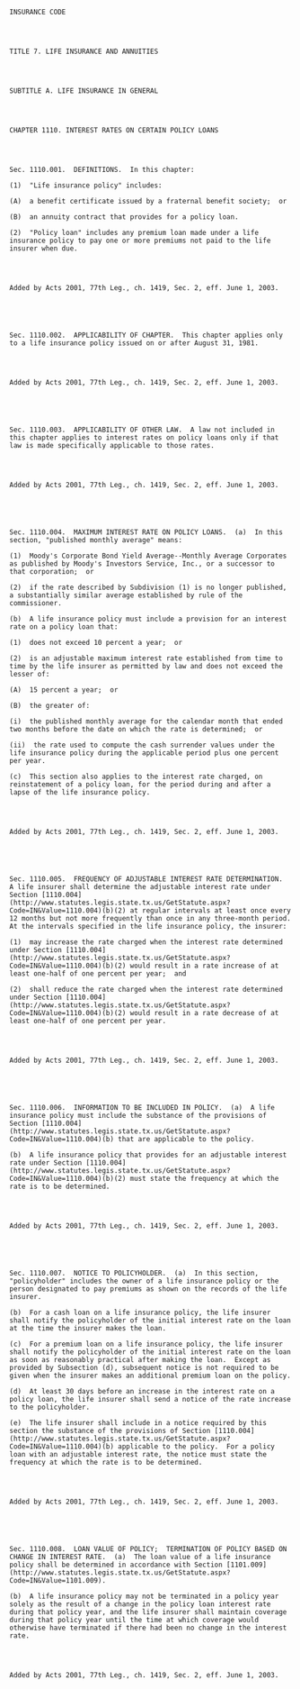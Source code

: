 ﻿
    
    
    	
    					
    
    
    INSURANCE CODE
    
      
    
    
    TITLE 7. LIFE INSURANCE AND ANNUITIES
    
      
    
    
    SUBTITLE A. LIFE INSURANCE IN GENERAL
    
      
    
    
    CHAPTER 1110. INTEREST RATES ON CERTAIN POLICY LOANS
    
      
    
    
    Sec. 1110.001.  DEFINITIONS.  In this chapter:
    
    (1)  "Life insurance policy" includes:
    
    (A)  a benefit certificate issued by a fraternal benefit society;  or
    
    (B)  an annuity contract that provides for a policy loan.
    
    (2)  "Policy loan" includes any premium loan made under a life insurance policy to pay one or more premiums not paid to the life insurer when due.
    
    
    
    
    Added by Acts 2001, 77th Leg., ch. 1419, Sec. 2, eff. June 1, 2003.
    
    
    
    
    
    Sec. 1110.002.  APPLICABILITY OF CHAPTER.  This chapter applies only to a life insurance policy issued on or after August 31, 1981.
    
    
    
    
    Added by Acts 2001, 77th Leg., ch. 1419, Sec. 2, eff. June 1, 2003.
    
    
    
    
    
    Sec. 1110.003.  APPLICABILITY OF OTHER LAW.  A law not included in this chapter applies to interest rates on policy loans only if that law is made specifically applicable to those rates.
    
    
    
    
    Added by Acts 2001, 77th Leg., ch. 1419, Sec. 2, eff. June 1, 2003.
    
    
    
    
    
    Sec. 1110.004.  MAXIMUM INTEREST RATE ON POLICY LOANS.  (a)  In this section, "published monthly average" means:
    
    (1)  Moody's Corporate Bond Yield Average--Monthly Average Corporates as published by Moody's Investors Service, Inc., or a successor to that corporation;  or
    
    (2)  if the rate described by Subdivision (1) is no longer published, a substantially similar average established by rule of the commissioner.
    
    (b)  A life insurance policy must include a provision for an interest rate on a policy loan that:
    
    (1)  does not exceed 10 percent a year;  or
    
    (2)  is an adjustable maximum interest rate established from time to time by the life insurer as permitted by law and does not exceed the lesser of:
    
    (A)  15 percent a year;  or
    
    (B)  the greater of:
    
    (i)  the published monthly average for the calendar month that ended two months before the date on which the rate is determined;  or
    
    (ii)  the rate used to compute the cash surrender values under the life insurance policy during the applicable period plus one percent per year.
    
    (c)  This section also applies to the interest rate charged, on reinstatement of a policy loan, for the period during and after a lapse of the life insurance policy.
    
    
    
    
    Added by Acts 2001, 77th Leg., ch. 1419, Sec. 2, eff. June 1, 2003.
    
    
    
    
    
    Sec. 1110.005.  FREQUENCY OF ADJUSTABLE INTEREST RATE DETERMINATION.  A life insurer shall determine the adjustable interest rate under Section [1110.004](http://www.statutes.legis.state.tx.us/GetStatute.aspx?Code=IN&Value=1110.004)(b)(2) at regular intervals at least once every 12 months but not more frequently than once in any three-month period.  At the intervals specified in the life insurance policy, the insurer:
    
    (1)  may increase the rate charged when the interest rate determined under Section [1110.004](http://www.statutes.legis.state.tx.us/GetStatute.aspx?Code=IN&Value=1110.004)(b)(2) would result in a rate increase of at least one-half of one percent per year;  and
    
    (2)  shall reduce the rate charged when the interest rate determined under Section [1110.004](http://www.statutes.legis.state.tx.us/GetStatute.aspx?Code=IN&Value=1110.004)(b)(2) would result in a rate decrease of at least one-half of one percent per year.
    
    
    
    
    Added by Acts 2001, 77th Leg., ch. 1419, Sec. 2, eff. June 1, 2003.
    
    
    
    
    
    Sec. 1110.006.  INFORMATION TO BE INCLUDED IN POLICY.  (a)  A life insurance policy must include the substance of the provisions of Section [1110.004](http://www.statutes.legis.state.tx.us/GetStatute.aspx?Code=IN&Value=1110.004)(b) that are applicable to the policy.
    
    (b)  A life insurance policy that provides for an adjustable interest rate under Section [1110.004](http://www.statutes.legis.state.tx.us/GetStatute.aspx?Code=IN&Value=1110.004)(b)(2) must state the frequency at which the rate is to be determined.
    
    
    
    
    Added by Acts 2001, 77th Leg., ch. 1419, Sec. 2, eff. June 1, 2003.
    
    
    
    
    
    Sec. 1110.007.  NOTICE TO POLICYHOLDER.  (a)  In this section, "policyholder" includes the owner of a life insurance policy or the person designated to pay premiums as shown on the records of the life insurer.
    
    (b)  For a cash loan on a life insurance policy, the life insurer shall notify the policyholder of the initial interest rate on the loan at the time the insurer makes the loan.
    
    (c)  For a premium loan on a life insurance policy, the life insurer shall notify the policyholder of the initial interest rate on the loan as soon as reasonably practical after making the loan.  Except as provided by Subsection (d), subsequent notice is not required to be given when the insurer makes an additional premium loan on the policy.
    
    (d)  At least 30 days before an increase in the interest rate on a policy loan, the life insurer shall send a notice of the rate increase to the policyholder.
    
    (e)  The life insurer shall include in a notice required by this section the substance of the provisions of Section [1110.004](http://www.statutes.legis.state.tx.us/GetStatute.aspx?Code=IN&Value=1110.004)(b) applicable to the policy.  For a policy loan with an adjustable interest rate, the notice must state the frequency at which the rate is to be determined.
    
    
    
    
    Added by Acts 2001, 77th Leg., ch. 1419, Sec. 2, eff. June 1, 2003.
    
    
    
    
    
    Sec. 1110.008.  LOAN VALUE OF POLICY;  TERMINATION OF POLICY BASED ON CHANGE IN INTEREST RATE.  (a)  The loan value of a life insurance policy shall be determined in accordance with Section [1101.009](http://www.statutes.legis.state.tx.us/GetStatute.aspx?Code=IN&Value=1101.009).
    
    (b)  A life insurance policy may not be terminated in a policy year solely as the result of a change in the policy loan interest rate during that policy year, and the life insurer shall maintain coverage during that policy year until the time at which coverage would otherwise have terminated if there had been no change in the interest rate.
    
    
    
    
    Added by Acts 2001, 77th Leg., ch. 1419, Sec. 2, eff. June 1, 2003.
    
    
    
    
    				
